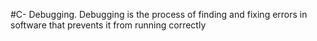 #C- Debugging. Debugging is the process of finding and fixing errors in software that prevents it from running correctly
